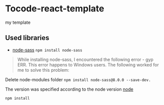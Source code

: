 # Tocode-react-template
my template
## Used libraries
- [node-sass](https://github.com/sass/sass) `npm install node-sass`

>While installing node-sass, I encountered the following error - gyp ERR. This error happens to Windows users. The following worked for me to solve this problem:

Delete node-modules folder
`npm install node-sass@8.0.0 --save-dev.`

 The version was specified according to the node version [node](https://www.npmjs.com/package/node-sass)

`npm install`
